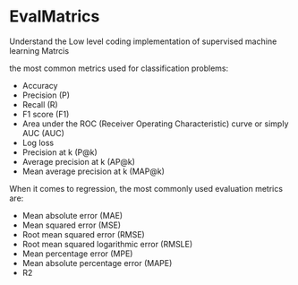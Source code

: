 # EvalMatrics

Understand the Low level coding implementation of supervised machine learning Matrcis


the most common metrics used for classification problems:
- Accuracy
- Precision (P)
- Recall (R)
- F1 score (F1)
- Area under the ROC (Receiver Operating Characteristic) curve or simply AUC (AUC)
- Log loss
- Precision at k (P@k)
- Average precision at k (AP@k)
- Mean average precision at k (MAP@k)

When it comes to regression, the most commonly used evaluation metrics are:
- Mean absolute error (MAE)
- Mean squared error (MSE)
- Root mean squared error (RMSE)
- Root mean squared logarithmic error (RMSLE)
- Mean percentage error (MPE)
- Mean absolute percentage error (MAPE)
- R2
